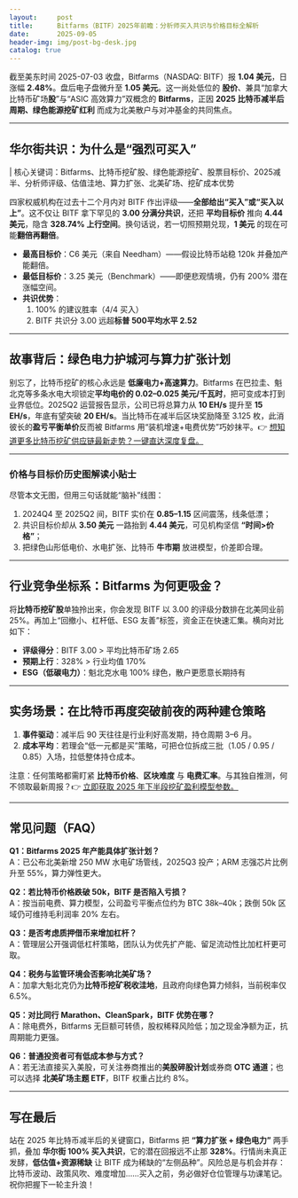 ```yaml
---
layout:     post
title:      Bitfarms（BITF）2025年前瞻：分析师买入共识与价格目标全解析
date:       2025-09-05
header-img: img/post-bg-desk.jpg
catalog: true
---
```


截至美东时间 2025-07-03 收盘，Bitfarms（NASDAQ: BITF）报 **1.04 美元**，日涨幅 **2.48%**。盘后电子盘微升至 **1.05 美元**。这一尚处低位的 **股价**、兼具“加拿大比特币矿场**股**”与“ASIC 高效算力”双概念的 **Bitfarms**，正因 **2025 比特币减半后周期、绿色能源挖矿红利** 而成为北美散户与对冲基金的共同焦点。

---

## 华尔街共识：为什么是“强烈可买入”

| 核心关键词：Bitfarms、比特币挖矿股、绿色能源挖矿、股票目标价、2025减半、分析师评级、估值洼地、算力扩张、北美矿场、挖矿成本优势

四家权威机构在过去十二个月内对 BITF 作出评级——**全部给出“买入”或“买入以上”**。这不仅让 BITF 拿下罕见的 **3.00 分满分共识**，还把 **平均目标价** 推向 **4.44 美元**，隐含 **328.74% 上行空间**。换句话说，若一切照预期兑现，**1 美元** 的现在可能**翻倍再翻倍**。

- **最高目标价**：C6 美元（来自 Needham）——假设比特币站稳 120k 并叠加产能翻倍。
- **最低目标价**：3.25 美元（Benchmark）——即便悲观情境，仍有 200% 潜在涨幅空间。
- **共识优势**：
  1. 100% 的建议胜率（4/4 买入）
  2. BITF 共识分 3.00 远超**标普 500平均水平 2.52**

---

## 故事背后：绿色电力护城河与算力扩张计划

别忘了，比特币挖矿的核心永远是 **低廉电力+高速算力**。Bitfarms 在巴拉圭、魁北克等多条水电大坝锁定**平均电价的 0.02–0.025 美元/千瓦时**，把可变成本打到业界低位。2025Q2 运营报告显示，公司已将总算力从 **10 EH/s** 提升至 **15 EH/s**，年底有望突破 **20 EH/s**。当比特币在减半后区块奖励降至 3.125 枚，此消彼长的**盈亏平衡单价**反而被 Bitfarms 用“装机增速+电费优势”巧妙抹平。👉 [想知道更多比特币挖矿供应链最新走势？一键直达深度复盘。](https://okxdog.com/)

---

### 价格与目标价历史图解读小贴士

尽管本文无图，但用三句话就能“脑补”线图：  
1. 2024Q4 至 2025Q2 间，BITF 实价在 **0.85–1.15** 区间震荡，线条低漂；  
2. 共识目标价却从 **3.50 美元** 一路抬到 **4.44 美元**，可见机构坚信 **“时间>价格”**；  
3. 把绿色山形低电价、水电扩张、比特币 **牛市期** 放进模型，价差即合理。

---

## 行业竞争坐标系：Bitfarms 为何更吸金？

将**比特币挖矿股**单独拎出来，你会发现 BITF 以 3.00 的评级分数排在北美同业前25%。再加上“回撤小、杠杆低、ESG 友善”标签，资金正在快速汇集。横向对比如下：

- **评级得分**：BITF 3.00 > 平均比特币矿场 2.65  
- **预期上行**：328% > 行业均值 170%  
- **ESG（低碳电力）**：魁北克水电 100% 绿色，散户更愿意长期持有

---

## 实务场景：在比特币再度突破前夜的两种建仓策略

1. **事件驱动**：减半后 90 天往往是行业利好高发期，持仓周期 3–6 月。  
2. **成本平均**：若理会“低一元都是买”策略，可把仓位拆成三批（1.05 / 0.95 / 0.85）入场，拉低整体持仓成本。  

注意：任何策略都需盯紧 **比特币价格**、**区块难度** 与 **电费汇率**。与其独自推测，何不领取最新周报？👉 [立即获取 2025 年下半段挖矿盈利模型参数。](https://okxdog.com/)

---

## 常见问题（FAQ）

**Q1：Bitfarms 2025 年产能具体扩张计划？**  
A：已公布北美新增 250 MW 水电矿场管线，2025Q3 投产；ARM 志强芯片比例升至 55%，算力弹性更大。

**Q2：若比特币价格跌破 50k，BITF 是否陷入亏损？**  
A：按当前电费、算力模型，公司盈亏平衡点位约为 BTC 38k–40k；跌倒 50k 区域仍可维持毛利润率 20% 左右。

**Q3：是否考虑质押借币来增加杠杆？**  
A：管理层公开强调低杠杆策略，团队认为优先扩产能、留足流动性比加杠杆更可取。

**Q4：税务与监管环境会否影响北美矿场？**  
A：加拿大魁北克仍为**比特币挖矿税收洼地**，且政府向绿色算力倾斜，当前税率仅 6.5%。

**Q5：对比同行 Marathon、CleanSpark，BITF 优势在哪？**  
A：除电费外，Bitfarms 无巨额可转债，股权稀释风险低；加之现金净额为正，抗周期能力更强。

**Q6：普通投资者可有低成本参与方式？**  
A：若无法直接买入美股，可关注券商推出的**美股碎股计划**或券商 **OTC 通道**；也可以选择 **北美矿场主题 ETF**，BITF 权重占比约 8%。

---

## 写在最后

站在 2025 年比特币减半后的关键窗口，Bitfarms 把 **“算力扩张 + 绿色电力”** 两手抓，叠加 **华尔街 100% 买入共识**，它的潜在回报远不止那 **328%**。行情尚未真正发酵，**低估值+资源稀缺** 让 BITF 成为稀缺的“左侧品种”。风险总是与机会并存：比特币波动、政策风吹、难度增加……买入之前，务必做好仓位管理与功课笔记。祝你把握下一轮主升浪！